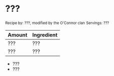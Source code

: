 # ???

<small>Recipe by: ???, modified by the O'Connor clan</small>
<small>Servings: ???</small>

| Amount   | Ingredient                                            |
| -------- | :---------------------------------------------------- |
| ???     | ???                                          |
| ???  | ???                                           |

- ???
- ???

